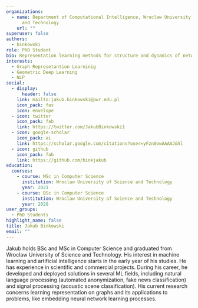 ```yaml
---
organizations:
  - name: Department of Computational Intelligence, Wroclaw University of Science
      and Technology
    url: ""
superuser: false
authors:
  - binkowski
role: PhD Student
bio: Representation learning methods for structure and dynamics of networks
interests:
  - Graph Represetantion Learninig
  - Geometric Deep Learning
  - NLP
social:
  - display:
      header: false
    link: mailto:jakub.binkowski@pwr.edu.pl
    icon_pack: fas
    icon: envelope
  - icon: twitter
    icon_pack: fab
    link: https://twitter.com/JakubBinkowski1
  - icon: google-scholar
    icon_pack: ai
    link: https://scholar.google.com/citations?user=yFzn0owAAAAJ&hl
  - icon: github
    icon_pack: fab
    link: https://github.com/binkjakub
education:
  courses:
    - course: MSc in Computer Science
      institution: Wroclaw University of Science and Technology
      year: 2021
    - course: BSc in Computer Science
      institution: Wroclaw University of Science and Technology
      year: 2020
user_groups:
  - PhD Students
highlight_name: false
title: Jakub Binkowski
email: ""
---
```

Jakub holds BSc and MSc in Computer Science and graduated from Wroclaw University of Science and Technology. His interest in machine learning and artificial intelligence starts in the early year of his studies. He has experience in scientific and commercial projects. During his career, he developed and deployed solutions in several ML fields, including natural language processing (automated anonymization, fake news classification) and signal processing (acoustic scene classification). His current research concerns learning representation on graphs and its applications to problems, like embedding neural network learning processes.
